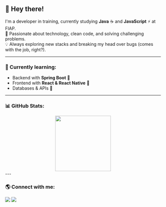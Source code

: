 ## 👋 Hey there! 

I'm a developer in training, currently studying **Java** ☕ and **JavaScript** ⚡ at FIAP.  
🚀 Passionate about technology, clean code, and solving challenging problems.  
💡 Always exploring new stacks and breaking my head over bugs (comes with the job, right?).  

---

### 📌 Currently learning:
- Backend with **Spring Boot** 🌱  
- Frontend with **React & React Native** 📱  
- Databases & APIs 🔗  

---
### 📊 GitHub Stats:
<div align="center">
  <img height="180em" src="https://github-readme-stats.vercel.app/api/top-langs/?username=AlexCajeFelix&layout=compact&langs_count=6&theme=tokyonight"/>
</div>
---

### 🌎 Connect with me:
<div> 
  <a href="https://instagram.com/AlexStrars" target="_blank"><img src="https://img.shields.io/badge/-Instagram-%23E4405F?style=for-the-badge&logo=instagram&logoColor=white" target="_blank"></a>
  <a href="https://www.linkedin.com/in/alex-felix-3a2118340/" target="_blank"><img src="https://img.shields.io/badge/-LinkedIn-%230077B5?style=for-the-badge&logo=linkedin&logoColor=white" target="_blank"></a> 
</div>

